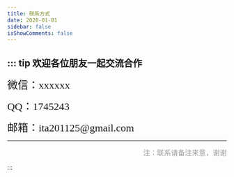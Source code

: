 ```yaml
---
title: 联系方式
date: 2020-01-01
sidebar: false
isShowComments: false
---
```



::: tip 欢迎各位朋友一起交流合作
----
<p align='left'><font face='STCAIYUN' size='5' cloor=salmon>微信：xxxxxx</font></p>

<p align='left'><font face='STCAIYUN' size='5'>QQ：1745243</font></p>

<p align='left'><font face='STCAIYUN' size='5'>邮箱：ita201125@gmail.com</font></p>

----
<p align='right'><font color='#999' size='3' face="STCAIYUN">注：联系请备注来意，谢谢</font></p>
:::




